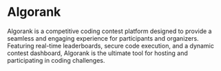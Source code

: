 # Algorank
Algorank is a competitive coding contest platform designed to provide a seamless and engaging experience for participants and organizers. Featuring real-time leaderboards, secure code execution, and a dynamic contest dashboard, Algorank is the ultimate tool for hosting and participating in coding challenges.
